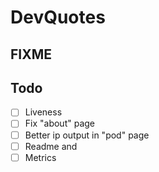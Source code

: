 # DevQuotes

## FIXME


## Todo

- [ ] Liveness
- [ ] Fix "about" page
- [ ] Better ip output in "pod" page
- [ ] Readme and 
- [ ] Metrics
